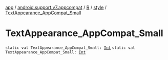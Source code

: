 [app](../../../index.md) / [android.support.v7.appcompat](../../index.md) / [R](../index.md) / [style](index.md) / [TextAppearance_AppCompat_Small](.)

# TextAppearance_AppCompat_Small

`static val TextAppearance_AppCompat_Small: `[`Int`](https://kotlinlang.org/api/latest/jvm/stdlib/kotlin/-int/index.html)
`static val TextAppearance_AppCompat_Small: `[`Int`](https://kotlinlang.org/api/latest/jvm/stdlib/kotlin/-int/index.html)